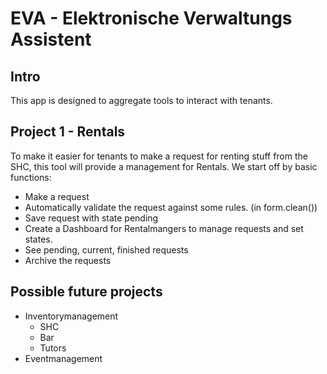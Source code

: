 # EVA - Elektronische Verwaltungs Assistent
## Intro
This app is designed to aggregate tools to interact with tenants.

## Project 1 - Rentals
To make it easier for tenants to make a request for renting stuff from the SHC, this tool will provide a management for Rentals. We start off by basic functions:
* Make a request
* Automatically validate the request against some rules. (in form.clean())
* Save request with state pending
* Create a Dashboard for Rentalmangers to manage requests and set states.
* See pending, current, finished requests
* Archive the requests

## Possible future projects
* Inventorymanagement
  * SHC
  * Bar
  * Tutors
* Eventmanagement
